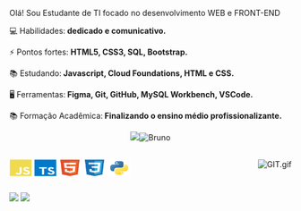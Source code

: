 Olá! Sou Estudante de TI focado no desenvolvimento WEB e FRONT-END 

💻 Habilidades:<strong> dedicado e comunicativo.</strong> 

⚡ Pontos fortes: <strong>HTML5, CSS3, SQL, Bootstrap.</strong>

📚 Estudando:<strong> Javascript, Cloud Foundations, HTML e CSS.</strong>

🖥️ Ferramentas:<strong> Figma, Git, GitHub, MySQL Workbench, VSCode.</strong>

📚 Formação Acadêmica:<strong> Finalizando o ensino médio profissionalizante.</strong>

<p align="center" >
  <img height="130em" src="https://github-readme-stats.vercel.app/api?username=BrunoPereiraa&show_icons=true&theme=0061C3&bg_color=181818&text_color=fff"/><img height="130em" src="https://github-readme-stats.vercel.app/api/top-langs?username=BrunoPereiraa&show_icons=true&theme=0061C3&bg_color=181818&text_color=fff&layout=compact" alt="Bruno"/>
</p>
  
<div style="display: inline_block"><br>
  <img align="center" alt="Rafa-Js" height="30" width="40" src="https://raw.githubusercontent.com/devicons/devicon/master/icons/javascript/javascript-plain.svg">
  <img align="center" alt="Rafa-Ts" height="30" width="40" src="https://raw.githubusercontent.com/devicons/devicon/master/icons/typescript/typescript-plain.svg">
  <img align="center" alt="Rafa-HTML" height="30" width="40" src="https://raw.githubusercontent.com/devicons/devicon/master/icons/html5/html5-original.svg">
  <img align="center" alt="Rafa-CSS" height="30" width="40" src="https://raw.githubusercontent.com/devicons/devicon/master/icons/css3/css3-original.svg">
  <img align="center" alt="Rafa-Python" height="30" width="40" src="https://raw.githubusercontent.com/devicons/devicon/master/icons/python/python-original.svg">
  <img align="right" alt="GIT.gif" src="https://c.tenor.com/XU5qZNJA2JIAAAAj/zenitsu-pixel-art.gif">

</div>

##
  
<div> 
  <p align="left">
  <a href="mailto:https://mail.google.com/mail/u/?authuser=bruno.apm5@gmail.com" alt="Gmail">
  <img src="https://img.shields.io/badge/Gmail-D14836?style=for-the-badge&logo=gmail&logoColor=white" /></a>
 
  <a href="https://www.linkedin.com/in/bruno-pereiraa/" alt="Linkedin">
   <img src="https://img.shields.io/badge/-LinkedIn-%230077B5?style=for-the-badge&logo=linkedin&logoColor=white"></a>
</div>
<br />
<br />
  

